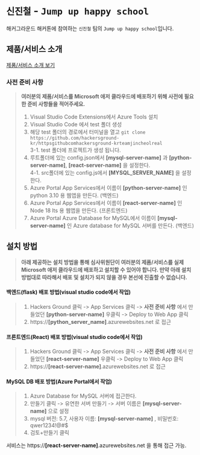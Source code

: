 # `신진철` - `Jump up happy school`

해커그라운드 해커톤에 참여하는 `신진철` 팀의 `Jump up happy school`입니다.

## 제품/서비스 소개

<!-- 아래 링크는 지우지 마세요 -->
[제품/서비스 소개 보기](TOPIC.md)
<!-- 위 링크는 지우지 마세요 -->

### 사전 준비 사항

> **여러분의 제품/서비스를 Microsoft 애저 클라우드에 배포하기 위해 사전에 필요한 준비 사항들을 적어주세요.**<br>
> 1. Visual Studio Code Extensions에서 Azure Tools 설치<br>
> 2. Visual Studio Code 에서 test 폴더 생성<br>
> 3. 해당 test 폴더의 경로에서 터미널을 열고 ```git clone https://github.com/hackersground-kr/httpsgithubcomhackersground-krteamjincheolreal```<br>
> 3-1. test 폴더에 프로젝트가 생성 됩니다.
> 4. 루트폴더에 있는 config.json에서 **[mysql-server-name]** 과 **[python-server-name]**, **[react-server-name]** 을 설정한다.<br>
> 4-1. src폴더에 있는 config.js에서 **[MYSQL_SERVER_NAME]** 을 설정한다.<br>
> 5. Azure Portal App Services에서 이름이 **[python-server-name]** 인 python 3.10 용 웹앱을 만든다. (백엔드)<br>
> 6. Azure Portal App Services에서 이름이 **[react-server-name]** 인 Node 18 lts 용 웹앱을 만든다. (프론트엔드)<br>
> 7. Azure Portal Azure Database for MySQL에서 이름이 **[mysql-server-name]** 인 Azure database for MySQL 서버를 만든다. (백엔드)<br>

## 설치 방법

> **아래 제공하는 설치 방법을 통해 심사위원단이 여러분의 제품/서비스를 실제 Microsoft 애저 클라우드에 배포하고 설치할 수 있어야 합니다. 만약 아래 설치 방법대로 따라해서 배포 및 설치가 되지 않을 경우 본선에 진출할 수 없습니다.**<br>
#### 백엔드(flask) 배포 방법(visual studio code에서 작업)<br>
> 1. Hackers Ground 클릭 -> App Services 클릭 -> **사전 준비 사항** 에서 만들었던 **[python-server-name]** 우클릭 -> Deploy to Web App 클릭<br>
> 2. https://**[python_server_name]**.azurewebsites.net 로 접근<br>

#### 프론트엔드(React) 배포 방법(visual studio code에서 작업)<br>
> 1. Hackers Ground 클릭 -> App Services 클릭 -> **사전 준비 사항** 에서 만들었던 **[react-server-name]** 우클릭 -> Deploy to Web App 클릭<br>
> 2. https://**[react-server-name]**.azurewebsites.net 로 접근<br>

#### MySQL DB 배포 방법(Azure Portal에서 작업)<br>
> 1. Azure Database for MySQL 서버에 접근한다.<br>
> 2. 만들기 클릭 -> 유연한 서버 만들기 -> 서버 이름은 **[mysql-server-name]** 으로 설정<br>
> 3. mysql 버전: 5.7, 사용자 이름: **[mysql-server-name]** , 비밀번호: qwer1234!@#$ <br>
> 4. 검토+만들기 클릭<br>

서비스는 https://**[react-server-name]**.azurewebsites.net 을 통해 접근 가능.<br>

